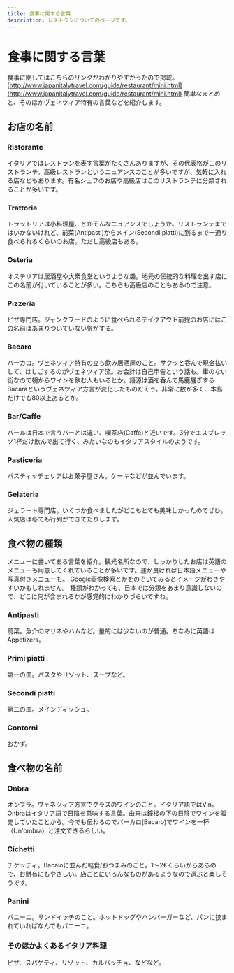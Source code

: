 ```yaml
---
title: 食事に関する言葉
description: レストランについてのページです。
---
```


# 食事に関する言葉
食事に関してはこちらのリンクがわかりやすかったので掲載。  
[http://www.japanitalytravel.com/guide/restaurant/mini.html](http://www.japanitalytravel.com/guide/restaurant/mini.html)
簡単なまとめと、そのほかヴェネツィア特有の言葉などを紹介します。


## お店の名前
### Ristorante
イタリアではレストランを表す言葉がたくさんありますが、その代表格がこのリストランテ。高級レストランというニュアンスのことが多いですが、気軽に入れる店などもあります。有名シェフのお店や高級店はこのリストランテに分類されることが多いです。

### Trattoria
トラットリアは小料理屋、とかそんなニュアンスでしょうか。リストランテまではいかないけれど、前菜(Antipasti)からメイン(Secondi piatti)に到るまで一通り食べられるくらいのお店。ただし高級店もある。

### Osteria
オステリアは居酒屋や大衆食堂というような趣。地元の伝統的な料理を出す店にこの名前が付いていることが多い。こちらも高級店のこともあるので注意。

### Pizzeria
ピザ専門店。ジャンクフードのように食べられるテイクアウト前提のお店にはこの名前はあまりついていない気がする。

### Bacaro
バーカロ。ヴェネツィア特有の立ち飲み居酒屋のこと。サクッと呑んで現金払いして、はしごするのがヴェネツィア流。お会計は自己申告という話も。車のない街なので朝からワインを飲む人もいるとか。語源は酒を呑んで馬鹿騒ぎするBacaraというヴェネツィア方言が変化したものだそう。非常に数が多く、本島だけでも80以上あるとか。

### Bar/Caffe
バールは日本で言うバーとは違い、喫茶店(Caffe)と近いです。3分でエスプレッソ1杯だけ飲んで出て行く、みたいなのもイタリアスタイルのようです。

### Pasticeria
パスティッチェリアはお菓子屋さん。ケーキなどが並んでいます。

### Gelateria
ジェラート専門店。いくつか食べましたがどこもとても美味しかったのでぜひ。人気店は冬でも行列ができてたりします。


## 食べ物の種類
メニューに書いてある言葉を紹介。観光名所なので、しっかりしたお店は英語のメニューも用意してくれていることが多いです。運が良ければ日本語メニューや写真付きメニューも。
[Google画像検索](https://www.google.com/search?q=italy+menu)とかをのぞいてみるとイメージがわきやすいかもしれません。
種類がわかっても、日本では分類をあまり意識しないので、どこに何が含まれるかが感覚的にわかりづらいですね。

### Antipasti
前菜。魚介のマリネやハムなど。量的には少ないのが普通。ちなみに英語はAppetizers。

### Primi piatti
第一の皿。パスタやリゾット、スープなど。

### Secondi piatti
第二の皿。メインディッシュ。

### Contorni
おかず。


## 食べ物の名前
### Onbra
オンブラ。ヴェネツィア方言でグラスのワインのこと。イタリア語ではVin。Onbraはイタリア語で日陰を意味する言葉。由来は鐘楼の下の日陰でワインを販売していたことから。今でも伝わるのでバーカロ(Bacaro)でワインを一杯（Un'ombra）と注文できるらしい。

### Cichetti
チケッティ。Bacaloに並んだ軽食/おつまみのこと。1〜2€くらいからあるので、お財布にもやさしい。店ごとにいろんなものがあるようなので選ぶと楽しそうです。

### Panini
パニーニ。サンドイッチのこと。ホットドッグやハンバーガーなど、パンに挟まれていればなんでもパニーニ。

### そのほかよくあるイタリア料理
ピザ、スパゲティ、リゾット、カルパッチョ、などなど。
